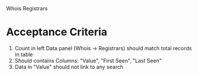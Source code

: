 Whois Registrars

Acceptance Criteria
===================
1. Count in left Data panel (Whois -> Registrars) should match total records in table
2. Should contains Columns: "Value", "First Seen", "Last Seen"
3. Data in "Value" should not link to any search